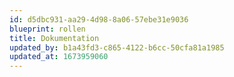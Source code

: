 ```yaml
---
id: d5dbc931-aa29-4d98-8a06-57ebe31e9036
blueprint: rollen
title: Dokumentation
updated_by: b1a43fd3-c865-4122-b6cc-50cfa81a1985
updated_at: 1673959060
---
```

